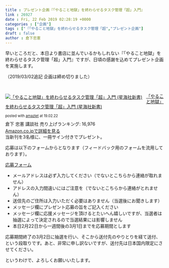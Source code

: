 ```yaml
---
title : プレゼント企画『「やること地獄」を終わらせるタスク管理「超」入門』
link : 26927
date : Fri, 22 Feb 2019 02:28:19 +0000
categories : ["企画"]
tags : ["『「やること地獄」を終わらせるタスク管理「超","プレゼント企画"]
draft : false
author : 倉下忠憲
---
```


早いところだと、本日より書店に並んでいるかもしれない『「やること地獄」を終わらせるタスク管理「超」入門』ですが、日頃の感謝を込めてプレゼント企画を実施します。

（2019/03/02追記 企画は締め切りました）

&nbsp;
<div class="amazlet-box" style="margin-bottom: 0px;">
<div class="amazlet-image" style="float: left; margin: 0px 12px 1px 0px;"><a href="http://www.amazon.co.jp/exec/obidos/ASIN/4065151562/rashita1000-22/ref=nosim/" target="_blank" rel="noopener" name="amazletlink"><img style="border: none;" src="https://images-fe.ssl-images-amazon.com/images/I/31yz41bTULL._SL160_.jpg" alt="「やること地獄」を終わらせるタスク管理「超」入門 (星海社新書)" /></a></div>
<div class="amazlet-info" style="line-height: 120%; margin-bottom: 10px;">
<div class="amazlet-name" style="margin-bottom: 10px; line-height: 120%;">

<a href="http://www.amazon.co.jp/exec/obidos/ASIN/4065151562/rashita1000-22/ref=nosim/" target="_blank" rel="noopener" name="amazletlink">「やること地獄」を終わらせるタスク管理「超」入門 (星海社新書)</a>
<div class="amazlet-powered-date" style="font-size: 80%; margin-top: 5px; line-height: 120%;">posted with <a title="amazlet" href="http://www.amazlet.com/" target="_blank" rel="noopener">amazlet</a> at 19.02.22</div>
</div>
<div class="amazlet-detail">倉下 忠憲
講談社
売り上げランキング: 16,976</div>
<div class="amazlet-sub-info" style="float: left;">
<div class="amazlet-link" style="margin-top: 5px;"><a href="http://www.amazon.co.jp/exec/obidos/ASIN/4065151562/rashita1000-22/ref=nosim/" target="_blank" rel="noopener" name="amazletlink">Amazon.co.jpで詳細を見る</a></div>
</div>
</div>
<div class="amazlet-footer" style="clear: left;"></div>
</div>
当新刊を3名様に、一冊サイン付きでプレゼント。

応募は以下のフォームからとなります（フィードバック用のフォームを流用しております）。

<a href="https://docs.google.com/forms/d/e/1FAIpQLSdsZ1Ap_bIvNkMlRw2o7Tz7aGIMDSA1LSH6jHU8uP_eEQdz5Q/viewform?usp=sf_link">応募フォーム</a>
<ul>
 	<li>メールアドレスは必ず入力してください（でないとこちらから連絡が取れません）</li>
 	<li>アドレスの入力間違いにはご注意を（でないとこちらから連絡がとれません）</li>
 	<li>送信先のご住所は入力いただく必要はありません（当選後にお聞きします）</li>
 	<li>メッセージ欄にプレゼント応募の旨をご記入ください</li>
 	<li>メッセージ欄に応援メッセージを頂けるとたいへん嬉しいですが、当選者は抽選によって決定されるので当選結果には影響しません</li>
 	<li>本日2月22日から一週間後の3月1日までを応募期間とします</li>
</ul>
応募期間終了の3月2日に抽選を行い、そこから送付先のやりとりを経て送付、という段取りです。あと、非常に申し訳ないですが、送付先は日本国内限定にさせてください。

というわけで、よろしくお願いいたします。